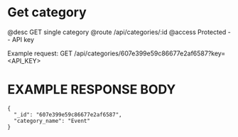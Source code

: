 # Get category
@desc GET single category
@route /api/categories/:id
@access Protected -- API key

Example request: GET /api/categories/607e399e59c86677e2af6587?key=<API_KEY>

# EXAMPLE RESPONSE BODY
```
{
  "_id": "607e399e59c86677e2af6587",
  "category_name": "Event"
}
```

